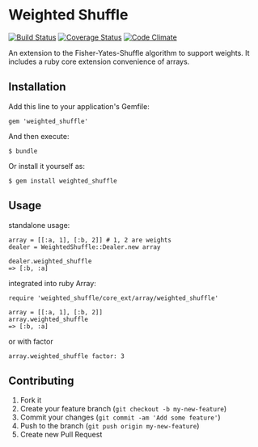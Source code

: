 # Weighted Shuffle

[![Build Status](https://travis-ci.org/opahk/weighted_shuffle.png?branch=master)](https://travis-ci.org/opahk/weighted_shuffle)
[![Coverage Status](https://coveralls.io/repos/opahk/weighted_shuffle/badge.png)](https://coveralls.io/r/opahk/weighted_shuffle)
[![Code Climate](https://codeclimate.com/github/opahk/weighted_shuffle.png)](https://codeclimate.com/github/opahk/weighted_shuffle)

An extension to the Fisher-Yates-Shuffle algorithm to support weights. It
includes a ruby core extension convenience of arrays.

## Installation

Add this line to your application's Gemfile:

    gem 'weighted_shuffle'

And then execute:

    $ bundle

Or install it yourself as:

    $ gem install weighted_shuffle

## Usage

standalone usage:

    array = [[:a, 1], [:b, 2]] # 1, 2 are weights
    dealer = WeightedShuffle::Dealer.new array

    dealer.weighted_shuffle
    => [:b, :a]

integrated into ruby Array:

    require 'weighted_shuffle/core_ext/array/weighted_shuffle'

    array = [[:a, 1], [:b, 2]]
    array.weighted_shuffle
    => [:b, :a]

or with factor

    array.weighted_shuffle factor: 3

## Contributing

1. Fork it
2. Create your feature branch (`git checkout -b my-new-feature`)
3. Commit your changes (`git commit -am 'Add some feature'`)
4. Push to the branch (`git push origin my-new-feature`)
5. Create new Pull Request
